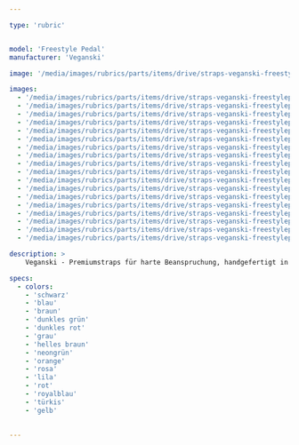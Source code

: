 ```yaml
---

type: 'rubric'


model: 'Freestyle Pedal'
manufacturer: 'Veganski'

image: '/media/images/rubrics/parts/items/drive/straps-veganski-freestylepedal_01.jpeg'

images:
  - '/media/images/rubrics/parts/items/drive/straps-veganski-freestylepedal_02.jpeg'
  - '/media/images/rubrics/parts/items/drive/straps-veganski-freestylepedal_03.jpeg'
  - '/media/images/rubrics/parts/items/drive/straps-veganski-freestylepedal_04.jpeg'
  - '/media/images/rubrics/parts/items/drive/straps-veganski-freestylepedal_05.jpeg'
  - '/media/images/rubrics/parts/items/drive/straps-veganski-freestylepedal_06.jpeg'
  - '/media/images/rubrics/parts/items/drive/straps-veganski-freestylepedal_07.jpeg'
  - '/media/images/rubrics/parts/items/drive/straps-veganski-freestylepedal_08.jpeg'
  - '/media/images/rubrics/parts/items/drive/straps-veganski-freestylepedal_09.jpeg'
  - '/media/images/rubrics/parts/items/drive/straps-veganski-freestylepedal_10.jpeg'
  - '/media/images/rubrics/parts/items/drive/straps-veganski-freestylepedal_11.jpeg'
  - '/media/images/rubrics/parts/items/drive/straps-veganski-freestylepedal_12.jpeg'
  - '/media/images/rubrics/parts/items/drive/straps-veganski-freestylepedal_13.jpeg'
  - '/media/images/rubrics/parts/items/drive/straps-veganski-freestylepedal_14.jpeg'
  - '/media/images/rubrics/parts/items/drive/straps-veganski-freestylepedal_15.jpeg'
  - '/media/images/rubrics/parts/items/drive/straps-veganski-freestylepedal_16.jpeg'
  - '/media/images/rubrics/parts/items/drive/straps-veganski-freestylepedal_17.jpeg'
  - '/media/images/rubrics/parts/items/drive/straps-veganski-freestylepedal_18.jpeg'
  - '/media/images/rubrics/parts/items/drive/straps-veganski-freestylepedal_19.jpeg'

description: >
    Veganski - Premiumstraps für harte Beanspruchung, handgefertigt in Polen. Phantastische Qualität zum erschwinglichen Preis. Genäht aus Sitzgurten, nur für Plattformpedale.

specs:
  - colors:
    - 'schwarz'
    - 'blau'
    - 'braun'
    - 'dunkles grün'
    - 'dunkles rot'
    - 'grau'
    - 'helles braun'
    - 'neongrün'
    - 'orange'
    - 'rosa'
    - 'lila'
    - 'rot'
    - 'royalblau'
    - 'türkis'
    - 'gelb'

    
---
```

